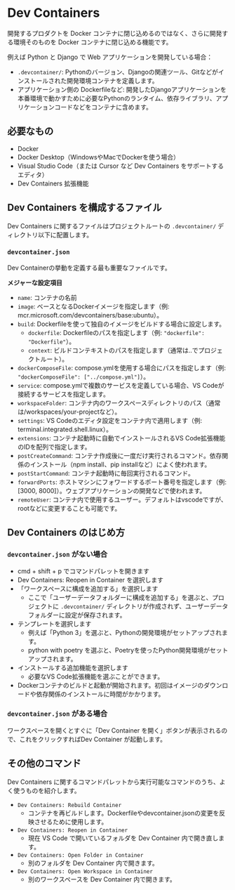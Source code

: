 # Dev Containers

開発するプロダクトを Docker コンテナに閉じ込めるのではなく、さらに開発する環境そのものを Docker コンテナに閉じ込める機能です。

例えば Python と Django で Web アプリケーションを開発している場合：

- `.devcontainer/`: Pythonのバージョン、Djangoの関連ツール、Gitなどがインストールされた開発環境コンテナを定義します。
- アプリケーション側の Dockerfileなど: 開発したDjangoアプリケーションを本番環境で動かすために必要なPythonのランタイム、依存ライブラリ、アプリケーションコードなどをコンテナに含めます。

## 必要なもの

- Docker
- Docker Desktop（WindowsやMacでDockerを使う場合）
- Visual Studio Code（または Cursor など Dev Containers をサポートするエディタ）
- Dev Containers 拡張機能

## Dev Containers を構成するファイル

Dev Containers に関するファイルはプロジェクトルートの `.devcontainer/` ディレクトリ以下に配置します。

### `devcontainer.json`

Dev Containerの挙動を定義する最も重要なファイルです。

**メジャーな設定項目**

- `name`: コンテナの名前
- `image`: ベースとなるDockerイメージを指定します（例: mcr.microsoft.com/devcontainers/base:ubuntu）。
- `build`: Dockerfileを使って独自のイメージをビルドする場合に設定します。
  - `dockerfile`: Dockerfileのパスを指定します（例: `"dockerfile": "Dockerfile"`）。
  - `context`: ビルドコンテキストのパスを指定します（通常は..でプロジェクトルート）。
- `dockerComposeFile`: compose.ymlを使用する場合にパスを指定します（例: `"dockerComposeFile": ["../compose.yml"]`）。
- `service`: compose.ymlで複数のサービスを定義している場合、VS Codeが接続するサービスを指定します。
- `workspaceFolder`: コンテナ内のワークスペースディレクトリのパス（通常は/workspaces/your-projectなど）。
- `settings`: VS Codeのエディタ設定をコンテナ内で適用します（例: terminal.integrated.shell.linux）。
- `extensions`: コンテナ起動時に自動でインストールされるVS Code拡張機能のIDを配列で指定します。
- `postCreateCommand`: コンテナ作成後に一度だけ実行されるコマンド。依存関係のインストール（npm install、pip installなど）によく使われます。
- `postStartCommand`: コンテナ起動時に毎回実行されるコマンド。
- `forwardPorts`: ホストマシンにフォワードするポート番号を指定します（例: [3000, 8000]）。ウェブアプリケーションの開発などで使われます。
- `remoteUser`: コンテナ内で使用するユーザー。デフォルトはvscodeですが、rootなどに変更することも可能です。

## Dev Containers のはじめ方

### `devcontainer.json` がない場合

- cmd + shift + p でコマンドパレットを開きます
- Dev Containers: Reopen in Container を選択します
- 「ワークスペースに構成を追加する」を選択します
  - ここで「ユーザーデータフォルダーに構成を追加する」を選ぶと、プロジェクトに `.devcontainer/` ディレクトリが作成されず、ユーザーデータフォルダーに設定が保存されます。
- テンプレートを選択します
  - 例えば「Python 3」を選ぶと、Pythonの開発環境がセットアップされます。
  - python with poetry を選ぶと、Poetryを使ったPython開発環境がセットアップされます。
- インストールする追加機能を選択します
  - 必要なVS Code拡張機能を選ぶことができます。
- Dockerコンテナのビルドと起動が開始されます。初回はイメージのダウンロードや依存関係のインストールに時間がかかります。

### `devcontainer.json` がある場合

ワークスペースを開くとすぐに「Dev Container を開く」ボタンが表示されるので、これをクリックすればDev Container が起動します。

## その他のコマンド

Dev Containers に関するコマンドパレットから実行可能なコマンドのうち、よく使うものを紹介します。

- `Dev Containers: Rebuild Container`
  - コンテナを再ビルドします。Dockerfileやdevcontainer.jsonの変更を反映させるために使用します。
- `Dev Containers: Reopen in Container`
  - 現在 VS Code で開いているフォルダを Dev Container 内で開き直します。
- `Dev Containers: Open Folder in Container`
  - 別のフォルダを Dev Container 内で開きます。
- `Dev Containers: Open Workspace in Container`
  - 別のワークスペースを Dev Container 内で開きます。
